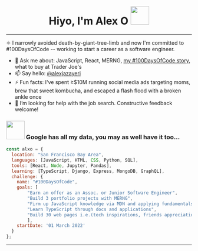 <h1 align='center'> Hiyo, I'm Alex O  <img src="https://media4.giphy.com/media/3og0ICwds3bhSNvXwY/giphy.gif?cid=ecf05e47qqf3pi7jy3yfvk8oyl3p9cyct8h9eoqglx3035dw&rid=giphy.gif&ct=s" width="50"></h1>

---

⚛️ I narrowly avoided death-by-giant-tree-limb and now I'm committed to #100DaysOfCode -- working to start a career as a software engineer.

- 💬 Ask me about: JavaScript, React, MERNG, [my #100DaysOfCode story](https://github.com/alexownejazayeri/100-days-of-code/blob/master/hello-world.md), what to buy at Trader Joe's
- 📫 Say hello: [@alexjazayeri](https://twitter.com/alexjazayeri)
- ⚡ Fun facts: I've spent ≥$10M running social media ads targeting moms, brew that sweet kombucha, and escaped a flash flood with a broken ankle once
- 🤔 I’m looking for help with the job search. Constructive feedback welcome!


### <img src="https://media4.giphy.com/media/IUNycHoVqvLDowiiam/giphy.gif?cid=ecf05e47bmtuqow17rh79nn8333v541fm3b77dbmjf6r9mm3&rid=giphy.gif&ct=s" width="50"> Google has all my data, you may as well have it too...

```javascript
const alxo = {
  location: "San Francisco Bay Area",
  languages: [JavaScript, HTML, CSS, Python, SQL],
  tools: [React, Node, Jupyter, Pandas],
  learning: [TypeScript, Django, Express, MongoDB, GraphQL],
  challenge: {
    name: "#100DaysOfCode",
    goals: [
        "Earn an offer as an Assoc. or Junior Software Engineer",
        "Build 3 portfolio projects with MERNG",
        "Firm up JavaScript knowledge via MDN and applying fundamentals in projects",
        "Learn TypeScript through docs and applications",
        "Build 30 web pages i.e.(tech inspirations, friends appreciation, mock landing pages)"
        ],
    startDate: '01 March 2022'
  }
};
```

---
